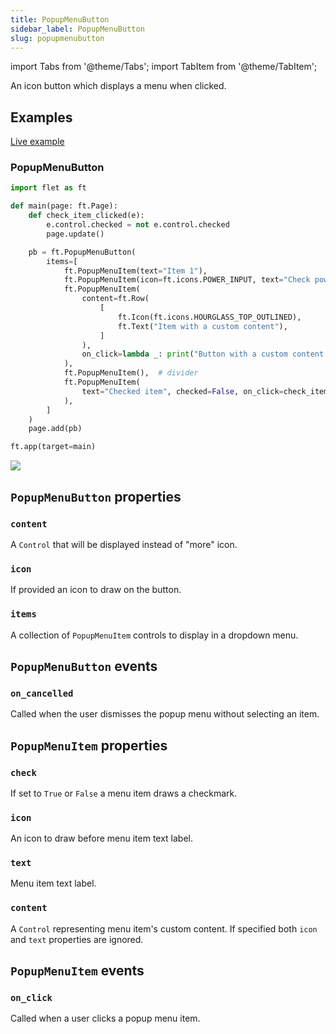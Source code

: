 ```yaml
---
title: PopupMenuButton
sidebar_label: PopupMenuButton
slug: popupmenubutton
---
```

import Tabs from '@theme/Tabs';
import TabItem from '@theme/TabItem';

An icon button which displays a menu when clicked.

## Examples

[Live example](https://flet-controls-gallery.fly.dev/buttons/popupmenubutton)

### PopupMenuButton

<Tabs groupId="language">
  <TabItem value="python" label="Python" default>

```python
import flet as ft

def main(page: ft.Page):
    def check_item_clicked(e):
        e.control.checked = not e.control.checked
        page.update()

    pb = ft.PopupMenuButton(
        items=[
            ft.PopupMenuItem(text="Item 1"),
            ft.PopupMenuItem(icon=ft.icons.POWER_INPUT, text="Check power"),
            ft.PopupMenuItem(
                content=ft.Row(
                    [
                        ft.Icon(ft.icons.HOURGLASS_TOP_OUTLINED),
                        ft.Text("Item with a custom content"),
                    ]
                ),
                on_click=lambda _: print("Button with a custom content clicked!"),
            ),
            ft.PopupMenuItem(),  # divider
            ft.PopupMenuItem(
                text="Checked item", checked=False, on_click=check_item_clicked
            ),
        ]
    )
    page.add(pb)

ft.app(target=main)
```
  </TabItem>
</Tabs>

<img src="/img/docs/controls/popup-menu-button/popup-menu-button-with-custom-content.gif" className="screenshot-30"/>

## `PopupMenuButton` properties

### `content`

A `Control` that will be displayed instead of "more" icon.

### `icon`

If provided an icon to draw on the button.

### `items`

A collection of `PopupMenuItem` controls to display in a dropdown menu.

## `PopupMenuButton` events

### `on_cancelled`

Called when the user dismisses the popup menu without selecting an item.

## `PopupMenuItem` properties

### `check`

If set to `True` or `False` a menu item draws a checkmark.

### `icon`

An icon to draw before menu item text label.

### `text`

Menu item text label.

### `content`

A `Control` representing menu item's custom content. If specified both `icon` and `text` properties are ignored.

## `PopupMenuItem` events

### `on_click`

Called when a user clicks a popup menu item.